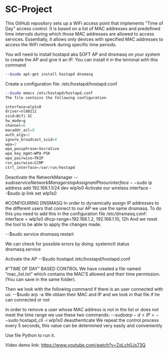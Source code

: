 # SC-Project

This GitHub repository sets up a WiFi access point that implements "Time of Day" access control. It is based on a list of MAC addresses and predefined time intervals during which those MAC addresses are allowed to access services. Essentially, it allows only devices with specified MAC addresses to access the WiFi network during specific time periods.

You will need to install hostapd aka SOFT AP and dnsmasq on your system to create the AP and give it an IP. You can install it in the terminal with this command
```bash
--$sudo apt-get install hostapd dnsmasq
```

Create a configuration file: /etc/hostapd/hostapd.conf
```bash
--$sudo emacs /etc/hostapd/hostapd.conf
The file contains the following configuration
``` 

````python
interface=wlp1s0
driver=nl80211                                                           
ssid=Wifi-SC 
hw_mode=g 
channel=6 
macaddr_acl=0 
auth_algs=1 
ignore_broadcast_ssid=0 
wpa=2 
wpa_passphrase=Socrative
wpa_key_mgmt=WPA-PSK 
wpa_pairwise=TKIP 
rsn_pairwise=CCMP 
ctrl_interface=/var/run/hostapd 
````

Deactivate the NetworkManager
--$sudo service NetworkManager stop
Assign an IP to our interface
--$sudo ip address add 192.168.1.1/24 dev wlp1s0
Activate our wireless interface
--$sudo ip link set wlp1s0

#CONFIGURING DNSMASQ
In order to dynamically assign IP addresses to the different users that connect to our AP we use the same dnsmasq.
To do this you need to add this in the configuration file /etc/dnsmasq.conf:
interface = wlp1s0
dhcp-range=192.168.1.2, 192.168.1.10, 12h
And we reset the tool to be able to apply the changes made.

--$sudo service dnsmasq restart

We can check for possible errors by doing:
systemctl status dnsmasq.service

Activate the AP
--$sudo hostapd /etc/hostapd/hostapd.conf

#“TIME OF DAY” BASED CONTROL
We have created a file named “mac_list.txt” which contains the MAC’S allowed and their time permission. (You can save in the same folder).

Then we look with the following command if there is an user connected with us: 
--$sudo arp -a
We obtain their MAC and IP and we look in that file if he can connected or not

In order to remove a user whose MAC address is not in the list or does not meet the time range we use these two commands:
--$sudo arp -d <IP>
--$sudo hostapd_cli -i wlp1s0 deauthenticate <MAC>
We repeat the control process every 5 seconds, this value can be determined very easily and conveniently




Use file Python to run it.

Video demo link: https://www.youtube.com/watch?v=ZqLch0Js73Q
